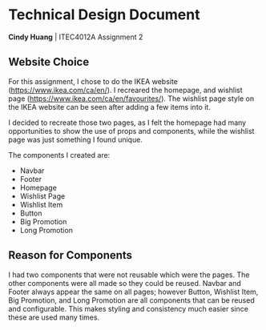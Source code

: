 # Technical Design Document

**Cindy Huang** | ITEC4012A Assignment 2

## Website Choice

For this assignment, I chose to do the IKEA website (https://www.ikea.com/ca/en/). I recreared the homepage, and wishlist page (https://www.ikea.com/ca/en/favourites/). The wishlist page style on the IKEA website can be seen after adding a few items into it.

I decided to recreate those two pages, as I felt the homepage had many opportunities to show the use of props and components, while the wishlist page was just something I found unique.

The components I created are: 
- Navbar
- Footer
- Homepage
- Wishlist Page
- Wishlist Item
- Button
- Big Promotion
- Long Promotion

## Reason for Components

I had two components that were not reusable which were the pages. The other components were all made so they could be reused. Navbar and Footer always appear the same on all pages; however Button, Wishlist Item, Big Promotion, and Long Promotion are all components that can be reused and configurable. This makes styling and consistency much easier since these are used many times.

